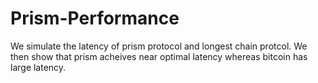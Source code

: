 # Prism-Performance

We simulate the latency of prism protocol and longest chain protcol. We then show that prism acheives near optimal latency whereas bitcoin has large latency.

